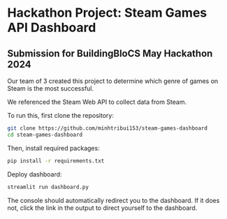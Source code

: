# Hackathon Project: Steam Games API Dashboard
## Submission for BuildingBloCS May Hackathon 2024

Our team of 3 created this project to determine which genre of games on Steam is the most successful.

We referenced the Steam Web API to collect data from Steam.

To run this, first clone the repository:
```bash
git clone https://github.com/minhtribui153/steam-games-dashboard
cd steam-games-dashboard
```

Then, install required packages:
```bash
pip install -r requirements.txt
```

Deploy dashboard:
```bash
streamlit run dashboard.py
```
The console should automatically redirect you to the dashboard.
If it does not, click the link in the output to direct yourself to the dashboard.

